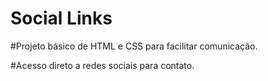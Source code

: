 # Social Links

#Projeto básico de HTML e CSS para facilitar comunicação.

#Acesso direto a redes sociais para contato.

